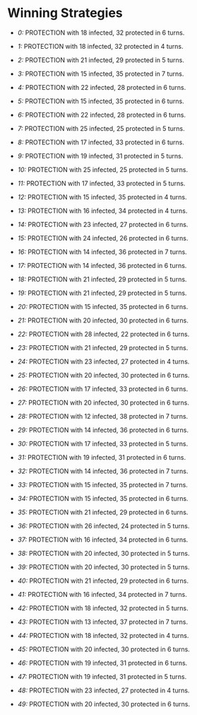 # Winning Strategies

* _0:_ PROTECTION with 18 infected, 32 protected in 6 turns.


* _1:_ PROTECTION with 18 infected, 32 protected in 4 turns.


* _2:_ PROTECTION with 21 infected, 29 protected in 5 turns.


* _3:_ PROTECTION with 15 infected, 35 protected in 7 turns.


* _4:_ PROTECTION with 22 infected, 28 protected in 6 turns.


* _5:_ PROTECTION with 15 infected, 35 protected in 6 turns.


* _6:_ PROTECTION with 22 infected, 28 protected in 6 turns.


* _7:_ PROTECTION with 25 infected, 25 protected in 5 turns.


* _8:_ PROTECTION with 17 infected, 33 protected in 6 turns.


* _9:_ PROTECTION with 19 infected, 31 protected in 5 turns.


* _10:_ PROTECTION with 25 infected, 25 protected in 5 turns.


* _11:_ PROTECTION with 17 infected, 33 protected in 5 turns.


* _12:_ PROTECTION with 15 infected, 35 protected in 4 turns.


* _13:_ PROTECTION with 16 infected, 34 protected in 4 turns.


* _14:_ PROTECTION with 23 infected, 27 protected in 6 turns.


* _15:_ PROTECTION with 24 infected, 26 protected in 6 turns.


* _16:_ PROTECTION with 14 infected, 36 protected in 7 turns.


* _17:_ PROTECTION with 14 infected, 36 protected in 6 turns.


* _18:_ PROTECTION with 21 infected, 29 protected in 5 turns.


* _19:_ PROTECTION with 21 infected, 29 protected in 5 turns.


* _20:_ PROTECTION with 15 infected, 35 protected in 6 turns.


* _21:_ PROTECTION with 20 infected, 30 protected in 6 turns.


* _22:_ PROTECTION with 28 infected, 22 protected in 6 turns.


* _23:_ PROTECTION with 21 infected, 29 protected in 5 turns.


* _24:_ PROTECTION with 23 infected, 27 protected in 4 turns.


* _25:_ PROTECTION with 20 infected, 30 protected in 6 turns.


* _26:_ PROTECTION with 17 infected, 33 protected in 6 turns.


* _27:_ PROTECTION with 20 infected, 30 protected in 6 turns.


* _28:_ PROTECTION with 12 infected, 38 protected in 7 turns.


* _29:_ PROTECTION with 14 infected, 36 protected in 6 turns.


* _30:_ PROTECTION with 17 infected, 33 protected in 5 turns.


* _31:_ PROTECTION with 19 infected, 31 protected in 6 turns.


* _32:_ PROTECTION with 14 infected, 36 protected in 7 turns.


* _33:_ PROTECTION with 15 infected, 35 protected in 7 turns.


* _34:_ PROTECTION with 15 infected, 35 protected in 6 turns.


* _35:_ PROTECTION with 21 infected, 29 protected in 6 turns.


* _36:_ PROTECTION with 26 infected, 24 protected in 5 turns.


* _37:_ PROTECTION with 16 infected, 34 protected in 6 turns.


* _38:_ PROTECTION with 20 infected, 30 protected in 5 turns.


* _39:_ PROTECTION with 20 infected, 30 protected in 5 turns.


* _40:_ PROTECTION with 21 infected, 29 protected in 6 turns.


* _41:_ PROTECTION with 16 infected, 34 protected in 7 turns.


* _42:_ PROTECTION with 18 infected, 32 protected in 5 turns.


* _43:_ PROTECTION with 13 infected, 37 protected in 7 turns.


* _44:_ PROTECTION with 18 infected, 32 protected in 4 turns.


* _45:_ PROTECTION with 20 infected, 30 protected in 6 turns.


* _46:_ PROTECTION with 19 infected, 31 protected in 6 turns.


* _47:_ PROTECTION with 19 infected, 31 protected in 5 turns.


* _48:_ PROTECTION with 23 infected, 27 protected in 4 turns.


* _49:_ PROTECTION with 20 infected, 30 protected in 6 turns.


